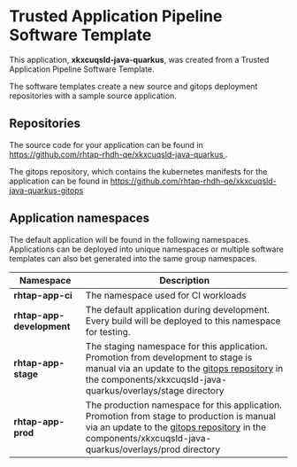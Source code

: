 # Trusted Application Pipeline Software Template

This application, **xkxcuqsld-java-quarkus**, was created from a Trusted Application Pipeline Software Template.

The software templates create a new source and gitops deployment repositories with a sample source application. 

## Repositories

The source code for your application can be found in [https://github.com/rhtap-rhdh-qe/xkxcuqsld-java-quarkus ](https://github.com/rhtap-rhdh-qe/xkxcuqsld-java-quarkus ).
 
The gitops repository, which contains the kubernetes manifests for the application can be found in 
[https://github.com/rhtap-rhdh-qe/xkxcuqsld-java-quarkus-gitops ](https://github.com/rhtap-rhdh-qe/xkxcuqsld-java-quarkus-gitops ) 

## Application namespaces 

The default application will be found in the following namespaces. Applications can be deployed into unique namespaces or multiple software templates can also bet generated into the same group namespaces.  

|  Namespace   |  Description   |  
| -------- | -------- |
| **rhtap-app-ci** | The namespace used for CI workloads |
| **rhtap-app-development** | The default application during development. Every build will be deployed to this namespace for testing. |
| **rhtap-app-stage** | The staging namespace for this application. Promotion from development to stage is manual via an update to the [gitops repository](https://github.com/rhtap-rhdh-qe/xkxcuqsld-java-quarkus-gitops ) in the components/xkxcuqsld-java-quarkus/overlays/stage directory |
| **rhtap-app-prod** | The production namespace for this application. Promotion from stage to production is manual via an update to the [gitops repository](https://github.com/rhtap-rhdh-qe/xkxcuqsld-java-quarkus-gitops ) in the components/xkxcuqsld-java-quarkus/overlays/prod directory |